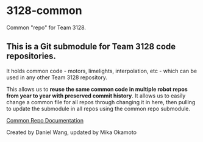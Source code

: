 # 3128-common
Common "repo" for Team 3128. 

## This is a Git submodule for Team 3128 code repositories. 

It holds common code - motors, limelights, interpolation, etc - which can be used in any other Team 3128 repository. 

This allows us to **reuse the same common code in multiple robot repos from year to year with preserved commit history**. 
It allows us to easily change a common file for all repos through changing it in here, then pulling to update the submodule in all repos using the common repo submodule.

[Common Repo Documentation](https://docs.google.com/document/d/1q868_7sYNQDOzwqMBRSBBU3nr25q35ToT27bRjM-6aw/edit?usp=sharing)

Created by Daniel Wang, updated by Mika Okamoto
